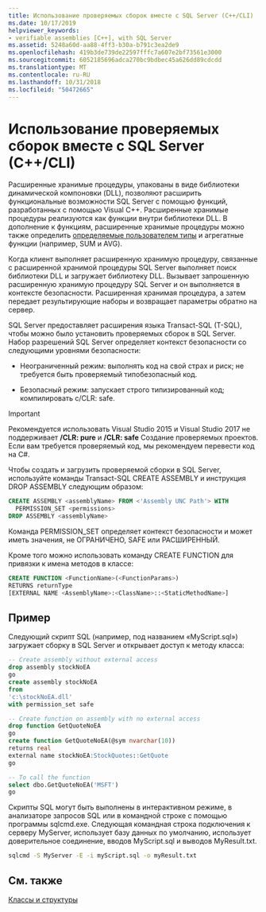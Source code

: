 ```yaml
---
title: Использование проверяемых сборок вместе с SQL Server (C++/CLI)
ms.date: 10/17/2019
helpviewer_keywords:
- verifiable assemblies [C++], with SQL Server
ms.assetid: 5248a60d-aa88-4ff3-b30a-b791c3ea2de9
ms.openlocfilehash: 419b3de739de22597fffc7a607e2bf73561e3000
ms.sourcegitcommit: 6052185696adca270bc9bdbec45a626dd89cdcdd
ms.translationtype: MT
ms.contentlocale: ru-RU
ms.lasthandoff: 10/31/2018
ms.locfileid: "50472665"
---
```

# <a name="using-verifiable-assemblies-with-sql-server-ccli"></a>Использование проверяемых сборок вместе с SQL Server (C++/CLI)

Расширенные хранимые процедуры, упакованы в виде библиотеки динамической компоновки (DLL), позволяют расширить функциональные возможности SQL Server с помощью функций, разработанных с помощью Visual C++. Расширенные хранимые процедуры реализуются как функции внутри библиотеки DLL. В дополнение к функциям, расширенные хранимые процедуры можно также определить [определяемые пользователем типы](../cpp/classes-and-structs-cpp.md) и агрегатные функции (например, SUM и AVG).

Когда клиент выполняет расширенную хранимую процедуру, связанные с расширенной хранимой процедуры SQL Server выполняет поиск библиотеки DLL и загружает библиотеку DLL. Вызывает запрошенную расширенную хранимую процедуру SQL Server и он выполняется в контексте безопасности. Расширенная хранимая процедура, а затем передает результирующие наборы и возвращает параметры обратно на сервер.

SQL Server предоставляет расширения языка Transact-SQL (T-SQL), чтобы можно было установить проверяемых сборок в SQL Server. Набор разрешений SQL Server определяет контекст безопасности со следующими уровнями безопасности:

- Неограниченный режим: выполнять код на свой страх и риск; не требуется быть проверяемый типобезопасный код.

- Безопасный режим: запускает строго типизированный код; компилировать с/CLR: safe.

> [!IMPORTANT]
> Рекомендуется использовать Visual Studio 2015 и Visual Studio 2017 не поддерживает **/CLR: pure** и **/CLR: safe** Создание проверяемых проектов. Если вам требуется проверяемый код, мы рекомендуем перевести код на C#.

Чтобы создать и загрузить проверяемой сборки в SQL Server, используйте команды Transact-SQL CREATE ASSEMBLY и инструкция DROP ASSEMBLY следующим образом:

```sql
CREATE ASSEMBLY <assemblyName> FROM <'Assembly UNC Path'> WITH
  PERMISSION_SET <permissions>
DROP ASSEMBLY <assemblyName>
```

Команда PERMISSION_SET определяет контекст безопасности и может иметь значения, не ОГРАНИЧЕНО, SAFE или РАСШИРЕННЫЙ.

Кроме того можно использовать команду CREATE FUNCTION для привязки к имена методов в классе:

```sql
CREATE FUNCTION <FunctionName>(<FunctionParams>)
RETURNS returnType
[EXTERNAL NAME <AssemblyName>:<ClassName>::<StaticMethodName>]
```

## <a name="example"></a>Пример

Следующий скрипт SQL (например, под названием «MyScript.sql») загружает сборку в SQL Server и открывает доступ к методу класса:

```sql
-- Create assembly without external access
drop assembly stockNoEA
go
create assembly stockNoEA
from
'c:\stockNoEA.dll'
with permission_set safe

-- Create function on assembly with no external access
drop function GetQuoteNoEA
go
create function GetQuoteNoEA(@sym nvarchar(10))
returns real
external name stockNoEA:StockQuotes::GetQuote
go

-- To call the function
select dbo.GetQuoteNoEA('MSFT')
go
```

Скрипты SQL могут быть выполнены в интерактивном режиме, в анализаторе запросов SQL или в командной строке с помощью программы sqlcmd.exe. Следующая командная строка подключения к серверу MyServer, использует базу данных по умолчанию, использует доверительное соединение, вводов MyScript.sql и выводов MyResult.txt.

```cmd
sqlcmd -S MyServer -E -i myScript.sql -o myResult.txt
```

## <a name="see-also"></a>См. также

[Классы и структуры](../cpp/classes-and-structs-cpp.md)